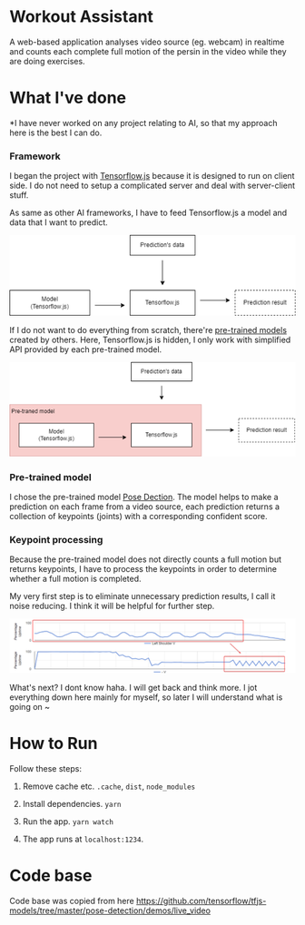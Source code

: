 # Workout Assistant

A web-based application analyses video source (eg. webcam) in realtime and counts each complete full motion of the persin in the video while they are doing exercises.

# What I've done

*I have never worked on any project relating to AI, so that my approach here is the best I can do.

### Framework

I began the project with [Tensorflow.js](https://www.tensorflow.org/js) because it is designed to run on client side. I do not need to setup a complicated server and deal with server-client stuff.

As same as other AI frameworks, I have to feed Tensorflow.js a model and data that I want to predict.

 ![Ts_overall](/doc/ts_overall.png)

If I do not want to do everything from scratch, there're [pre-trained models](https://www.tensorflow.org/js/models) created by others. Here, Tensorflow.js is hidden, I only work with simplified API provided by each pre-trained model.

 ![Ts_overall](/doc/ts_overall-pretrainedmodel.drawio.png)

### Pre-trained model

I chose the pre-trained model [Pose Dection](https://github.com/tensorflow/tfjs-models/tree/master/pose-detection). The model helps to make a prediction on each frame from a video source, each prediction returns a collection of keypoints (joints) with a corresponding confident score.

### Keypoint processing

Because the pre-trained model does not directly counts a full motion but returns keypoints, I have to process the keypoints in order to determine whether a full motion is completed.

My very first step is to eliminate unnecessary prediction results, I call it noise reducing. I think it will be helpful for further step.

 ![Ts_overall](/doc/noise_reducing.png)
 
 What's next? I dont know haha. I will get back and think more. I jot everything down here mainly for myself, so later I will understand what is going on ~

# How to Run

Follow these steps:

1. Remove cache etc. `.cache`, `dist`, `node_modules`

2. Install dependencies. `yarn`

3. Run the app. `yarn watch`

4. The app runs at `localhost:1234`.

# Code base

Code base was copied from here https://github.com/tensorflow/tfjs-models/tree/master/pose-detection/demos/live_video
